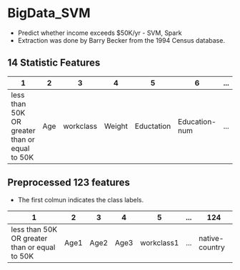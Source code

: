 # BigData_SVM
- Predict whether income exceeds $50K/yr - SVM, Spark
- Extraction was done by Barry Becker from the 1994 Census database.

## 14 Statistic Features
|1|2|3|4|5|6|...|
|---------------------------------------------|---|---------|------|----------|-------------|---|
|less than 50K OR greater than or equal to 50K|Age|workclass|Weight|Eductation|Education-num|...|

## Preprocessed 123 features
- The first colmun indicates the class labels.

|1|2|3|4|5|...|124|
|---------------------------------------------|----|----|----|----------|---|--------------|
|less than 50K OR greater than or equal to 50K|Age1|Age2|Age3|workclass1|...|native-country|
